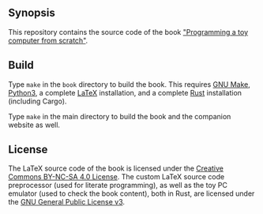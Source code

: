## Synopsis

This repository contains the source code of the book ["Programming a toy computer from scratch"](https://ebruneton.github.io/toypc/toypc.pdf).

## Build

Type `make` in the `book` directory to build the book. This requires [GNU Make](https://www.gnu.org/software/make/), [Python3](https://www.python.org/downloads/), a complete [LaTeX](https://www.latex-project.org/get/) installation, and a complete [Rust](https://www.rust-lang.org/tools/install) installation (including Cargo).

Type `make` in the main directory to build the book and the companion website as well.

## License

The LaTeX source code of the book is licensed under the [Creative Commons BY-NC-SA 4.0
License](https://creativecommons.org/licenses/by-nc-sa/4.0/). The custom LaTeX source code preprocessor (used for literate programming), as well as the toy PC emulator (used to check the book content), both in Rust, are licensed under the [GNU
General Public License v3](https://www.gnu.org/licenses/gpl-3.0.en.html).


